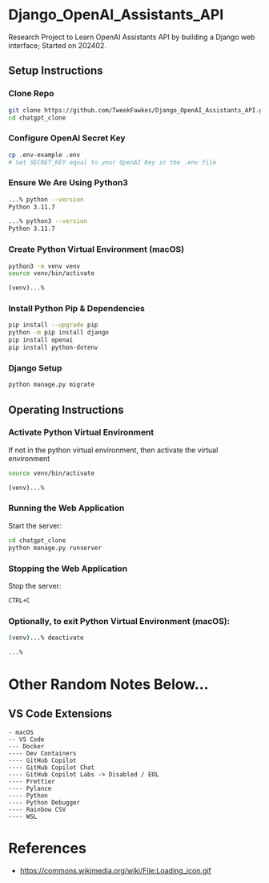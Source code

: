 # Django_OpenAI_Assistants_API

Research Project to Learn OpenAI Assistants API by building a Django web interface; Started on 202402.

## Setup Instructions

### Clone Repo

```bash
git clone https://github.com/TweekFawkes/Django_OpenAI_Assistants_API.git
cd chatgpt_clone
```

### Configure OpenAI Secret Key

```bash
cp .env-example .env
# Set SECRET_KEY equal to your OpenAI Key in the .env file
```

### Ensure We Are Using Python3

```bash
...% python --version       
Python 3.11.7

...% python3 --version
Python 3.11.7
```

### Create Python Virtual Environment (macOS)

```bash
python3 -m venv venv
source venv/bin/activate

(venv)...%
```

### Install Python Pip & Dependencies

```bash
pip install --upgrade pip
python -m pip install django
pip install openai
pip install python-dotenv
```

### Django Setup

```bash
python manage.py migrate
```

## Operating Instructions

### Activate Python Virtual Environment

If not in the python virtual environment, then activate the virtual environment

```bash
source venv/bin/activate

(venv)...%
```

### Running the Web Application

Start the server:

```bash
cd chatgpt_clone
python manage.py runserver
```

### Stopping the Web Application

Stop the server:

```bash
CTRL+C
```

### Optionally, to exit Python Virtual Environment (macOS):

```bash
(venv)...% deactivate

...%
```

# Other Random Notes Below...

## VS Code Extensions

```
- macOS
-- VS Code
--- Docker
---- Dev Containers
---- GitHub Copilot
---- GitHub Copilot Chat
---- GitHub Copilot Labs -> Disabled / EOL
---- Prettier
---- Pylance
---- Python
---- Python Debugger
---- Rainbow CSV
---- WSL
```

# References
- https://commons.wikimedia.org/wiki/File:Loading_icon.gif
